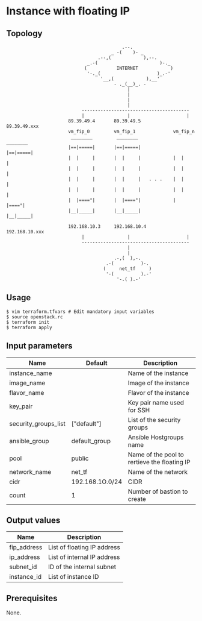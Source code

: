 # Instance with floating IP

## Topology
```
                                           .--.
                                       _ -(    )- _
                                  .--,(            ),--.
                              _.-(                       )-._
                             (           INTERNET            )
                              '-._(                     )_.-'
                                   '__,(            ),__'
                                        - ._(__)_. -
                                             |
                                             |
                                             |
                                             |
                            ----------------------------------------
                            |                |                     |
                       89.39.49.4       89.39.49.5            89.39.49.xxx
                       vm_fip_0         vm_fip_1              vm_fip_n
                        ________         ________              ________
                       |==|=====|       |==|=====|            |==|=====|
                       |  |     |       |  |     |            |  |     |
                       |  |     |       |  |     |            |  |     |
                       |  |     |       |  |     |   . . .    |  |     |
                       |  |     |       |  |     |            |  |     |
                       |  |====°|       |  |====°|            |  |====°|
                       |__|_____|       |__|_____|            |__|_____|
                       
                       192.168.10.3     192.168.10.4         192.168.10.xxx
                            |                |                     |
                            ----------------------------------------
                                             |
                                             |
                                        .-,(  ),-.
                                     .-(          )-.
                                    (     net_tf     )
                                     '-(          ).-'
                                         '-.( ).-'
```

## Usage
```
$ vim terraform.tfvars # Edit mandatory input variables
$ source openstack.rc
$ terraform init
$ terraform apply
```
## Input parameters
| Name                 | Default         | Description                                  |
|----------------------|-----------------|----------------------------------------------|
| instance_name        |                 | Name of the instance                         |
| image_name           |                 | Image of the instance                        |
| flavor_name          |                 | Flavor of the instance                       |
| key_pair             |                 | Key pair name used for SSH                   |
| security_groups_list | ["default"]     | List of the security groups                  |
| ansible_group        | default_group   | Ansible Hostgroups name                      |
| pool                 | public          | Name of the pool to rertieve the floating IP |
| network_name         | net_tf          | Name of the network                          |
| cidr                 | 192.168.1O.0/24 | CIDR                                         |
| count                | 1               | Number of bastion to create                  |

## Output values
| Name          | Description                                  |
|---------------|----------------------------------------------|
| fip_address   | List of floating IP address                  |
| ip_address    | List of internal IP address                  |
| subnet_id     | ID of the internal subnet                    |
| instance_id   | List of instance ID                          |

## Prerequisites
None.
